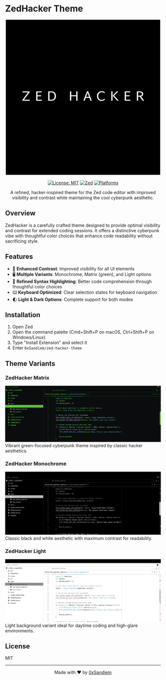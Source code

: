 # ZedHacker Theme

<div align="center">

![ZedHacker Logo](assets/zed-hacker.png)

[![License: MIT](https://img.shields.io/badge/License-MIT-yellow.svg)](https://opensource.org/licenses/MIT)
[![Zed](https://img.shields.io/badge/Zed-0.170.0%2B-green.svg)](https://zed.dev/)
[![Platforms](https://img.shields.io/badge/Platform-macOS%20%7C%20Linux%20%7C%20Windows-brightgreen)]()

A refined, hacker-inspired theme for the Zed code editor with improved visibility and contrast while maintaining the cool cyberpunk aesthetic.

</div>

## Overview

ZedHacker is a carefully crafted theme designed to provide optimal visibility and contrast for extended coding sessions. It offers a distinctive cyberpunk vibe with thoughtful color choices that enhance code readability without sacrificing style.

## Features

- 🎨 **Enhanced Contrast**: Improved visibility for all UI elements
- 🖥️ **Multiple Variants**: Monochrome, Matrix (green), and Light options
- 🧩 **Refined Syntax Highlighting**: Better code comprehension through thoughtful color choices
- ⌨️ **Keyboard Optimized**: Clear selection states for keyboard navigation
- 🌓 **Light & Dark Options**: Complete support for both modes

## Installation

1. Open Zed
2. Open the command palette (Cmd+Shift+P on macOS, Ctrl+Shift+P on Windows/Linux)
3. Type "Install Extension" and select it
4. Enter `0xSandiem/zed-hacker-theme`

## Theme Variants

### ZedHacker Matrix
![ZedHacker Matrix](assets/1.png)
Vibrant green-focused cyberpunk theme inspired by classic hacker aesthetics.

### ZedHacker Monochrome
![ZedHacker Monochrome](assets/2.png)
Classic black and white aesthetic with maximum contrast for readability.

### ZedHacker Light
![ZedHacker Light](assets/3.png)
Light background variant ideal for daytime coding and high-glare environments.

## License

MIT

---

<div align="center">
Made with ❤️ by <a href="https://github.com/0xSandiem">0xSandiem</a>
</div>

